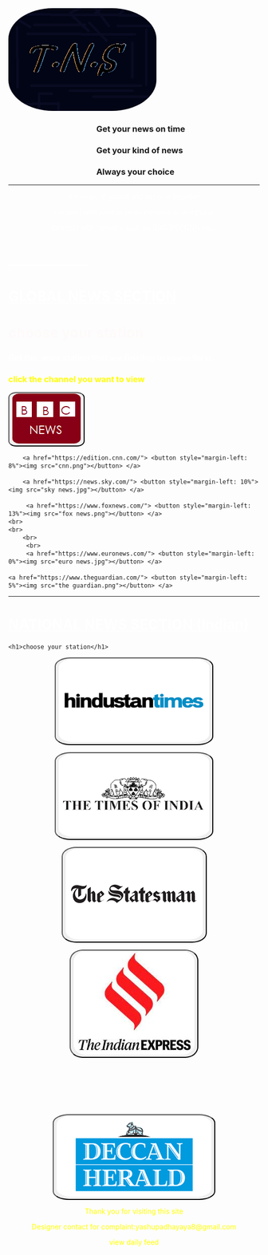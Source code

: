 <html>
<head>
<body background="astronomy-gb9a3b3e76_1280.jpg">
	<img src="memes.png" style="border-radius: 30%; ">
	<h3 style="margin-left: 35%;">Get your news on time</h3>
	<h3 style="margin-left: 35%;">Get your kind of news</h3>
	<h3 style="margin-left: 35%;">Always your choice</h3>
<hr>
		<p style="color: white">Get news of global and national together</p>
		<p style="color: white">connect with various news network in one place</p>
		<p style="color: white">connect with network such as BBC,SKY,CNN etc..</p>
	<h1 style="color:white">____________</h1>
	<u><h1 style="color: white">GLOBAL NEWS SECTION</u></h1>
<h1 style="color: snow">choose your station</h1>
<h3 style="color: white">Get the news station that are floating in space for u. </h3>
<h3 style="color: yellow">click the channel you want to view</h3>
	<a href="https://www.bbc.com/news"><button onclick=""><img src="BBC.png"></button></a>
	 
        <a href="https://edition.cnn.com/"> <button style="margin-left: 8%"><img src="cnn.png"></button> </a>
	
        <a href="https://news.sky.com/"> <button style="margin-left: 10%"><img src="sky news.jpg"></button> </a>

         <a href="https://www.foxnews.com/"> <button style="margin-left: 13%"><img src="fox news.png"></button> </a>
	<br>
	<br>
        <br>
         <br>
         <a href="https://www.euronews.com/"> <button style="margin-left: 0%"><img src="euro news.jpg"></button> </a>
	
	<a href="https://www.theguardian.com/"> <button style="margin-left: 5%"><img src="the guardian.png"></button> </a>
<hr>

<u><h1 style="color: white">NATIONAL NEWS SECTION (Indian)</u></h1>

	
	<h1>choose your station</h1>
<a href="https://www.hindustantimes.com/"><button onclick=""><img src="hindustan times.png"></button></a>

<a href="https://timesofindia.indiatimes.com/"><button style="margin-left: 20"><img src="the times of india.png"></button></a>

<a href="https://www.thestatesman.com/"><button style="margin-left: 20"><img src="statesmen.png"></button></a>

<a href="https://indianexpress.com/"><button style="margin-left: 20"><img src="the indian express.jpg"></button></a>
<style type="text/css">
	img{ border-radius: 10%;

	}
	button{ border-radius: 10% 
	 }
</style>
<br>
<br>
<br>
<br>
<br>

<a href="https://www.deccanherald.com/"><button style="margin-left: 20"><img src="deccan1.png"></button></a>

	
<p>Thank you for visiting this site</p>
<p>Designer contact for complaint:yashupadhayaya8@gmail.com </p>
<p>view daily feed</p>
<style type="text/css">
	p{ text-align: center;
	    color: yellow;
	}
</style>
	
